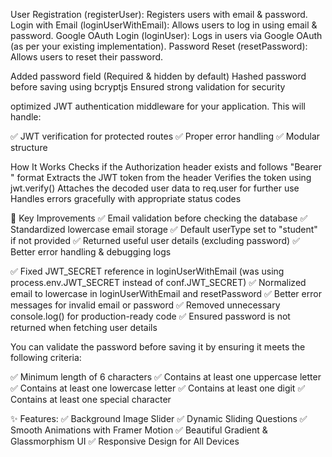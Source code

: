 User Registration (registerUser): Registers users with email & password.
Login with Email (loginUserWithEmail): Allows users to log in using email & password.
Google OAuth Login (loginUser): Logs in users via Google OAuth (as per your existing implementation).
Password Reset (resetPassword): Allows users to reset their password.

Added password field (Required & hidden by default)
Hashed password before saving using bcryptjs
Ensured strong validation for security

optimized JWT authentication middleware for your application. This will handle:

✅ JWT verification for protected routes
✅ Proper error handling
✅ Modular structure

How It Works
Checks if the Authorization header exists and follows "Bearer <token>" format
Extracts the JWT token from the header
Verifies the token using jwt.verify()
Attaches the decoded user data to req.user for further use
Handles errors gracefully with appropriate status codes

🔹 Key Improvements
✅ Email validation before checking the database
✅ Standardized lowercase email storage
✅ Default userType set to "student" if not provided
✅ Returned useful user details (excluding password)
✅ Better error handling & debugging logs


✅ Fixed JWT_SECRET reference in loginUserWithEmail (was using process.env.JWT_SECRET instead of conf.JWT_SECRET)
✅ Normalized email to lowercase in loginUserWithEmail and resetPassword
✅ Better error messages for invalid email or password
✅ Removed unnecessary console.log() for production-ready code
✅ Ensured password is not returned when fetching user details


You can validate the password before saving it by ensuring it meets the following criteria:

✅ Minimum length of 6 characters
✅ Contains at least one uppercase letter
✅ Contains at least one lowercase letter
✅ Contains at least one digit
✅ Contains at least one special character


✨ Features:
✅ Background Image Slider
✅ Dynamic Sliding Questions
✅ Smooth Animations with Framer Motion
✅ Beautiful Gradient & Glassmorphism UI
✅ Responsive Design for All Devices